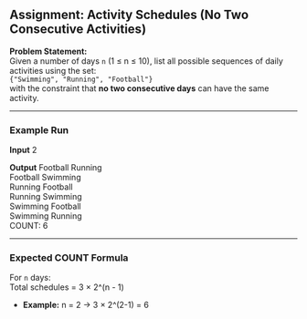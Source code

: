 ## Assignment: Activity Schedules (No Two Consecutive Activities)

**Problem Statement:**  
Given a number of days `n` (1 ≤ n ≤ 10), list all possible sequences of daily activities using the set:  
`{"Swimming", "Running", "Football"}`  
with the constraint that **no two consecutive days** can have the same activity.

---

### Example Run
**Input**
2

**Output**
Football Running  
Football Swimming  
Running Football  
Running Swimming  
Swimming Football  
Swimming Running  
COUNT: 6  

---

### Expected COUNT Formula
For `n` days:  
Total schedules = 3 × 2^(n - 1)

- **Example:** n = 2 → 3 × 2^(2-1) = 6 
